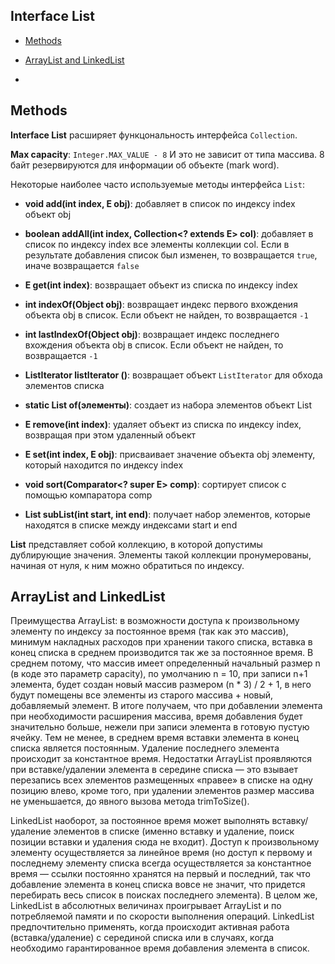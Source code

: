 ## Interface List 

- [Methods](#Methods)
+ [ArrayList and LinkedList](#ArrayList-and-LinkedList)
- [](#)

## Methods
__Interface List__ расширяет функцональность интерфейса `Collection`.  

__Max capacity__: `Integer.MAX_VALUE - 8` И это не зависит от типа массива. 8 байт резервируются для информации об объекте (mark word).

Некоторые наиболее часто используемые методы интерфейса `List`:

- __void add(int index, E obj)__: добавляет в список по индексу index объект obj

- __boolean addAll(int index, Collection<? extends E> col)__: добавляет в список по индексу index все элементы коллекции col. 
Если в результате добавления список был изменен, то возвращается `true`, иначе возвращается `false`

- __E get(int index)__: возвращает объект из списка по индексу index

- __int indexOf(Object obj)__: возвращает индекс первого вхождения объекта obj в список. Если объект не найден, то возвращается `-1`

- __int lastIndexOf(Object obj)__: возвращает индекс последнего вхождения объекта obj в список. Если объект не найден, то возвращается `-1`

- __ListIterator<E> listIterator ()__: возвращает объект `ListIterator` для обхода элементов списка

- __static <E> List<E> of(элементы)__: создает из набора элементов объект List

- __E remove(int index)__: удаляет объект из списка по индексу index, возвращая при этом удаленный объект

- __E set(int index, E obj)__: присваивает значение объекта obj элементу, который находится по индексу index

- __void sort(Comparator<? super E> comp)__: сортирует список с помощью компаратора comp

- __List<E> subList(int start, int end)__: получает набор элементов, которые находятся в списке между индексами start и end

__List__ представляет собой коллекцию, в которой допустимы дублирующие значения. 
Элементы такой коллекции пронумерованы, начиная от нуля, к ним можно обратиться по индексу. 

## ArrayList and LinkedList
Преимущества ArrayList: в возможности доступа к произвольному элементу по индексу за постоянное время (так как 
это массив), минимум накладных расходов при хранении такого списка, вставка в конец списка в среднем производится 
так же за постоянное время. В среднем потому, что массив имеет определенный начальный размер n (в коде это 
параметр capacity), по умолчанию n = 10, при записи n+1 элемента, будет создан новый массив размером (n * 3) / 2 + 1, 
в него будут помещены все элементы из старого массива + новый, добавляемый элемент. В итоге получаем, что при 
добавлении элемента при необходимости расширения массива, время добавления будет значительно больше, нежели 
при записи элемента в готовую пустую ячейку. Тем не менее, в среднем время вставки элемента в конец списка является 
постоянным. Удаление последнего элемента происходит за константное время. Недостатки ArrayList проявляются 
при вставке/удалении элемента в середине списка — это взывает перезапись всех элементов размещенных «правее» в 
списке на одну позицию влево, кроме того, при удалении элементов размер массива не уменьшается, до явного вызова 
метода trimToSize().

LinkedList наоборот, за постоянное время может выполнять вставку/удаление элементов в списке (именно вставку и 
удаление, поиск позиции вставки и удаления сюда не входит). Доступ к произвольному элементу осуществляется за 
линейное время (но доступ к первому и последнему элементу списка всегда осуществляется за константное время — 
ссылки постоянно хранятся на первый и последний, так что добавление элемента в конец списка вовсе не значит, 
что придется перебирать весь список в поисках последнего элемента). В целом же, LinkedList в абсолютных величинах 
проигрывает ArrayList и по потребляемой памяти и по скорости выполнения операций. LinkedList предпочтительно 
применять, когда происходит активная работа (вставка/удаление) с серединой списка или в случаях, когда 
необходимо гарантированное время добавления элемента в список.
